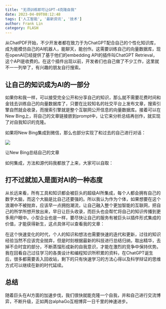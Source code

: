 ```yaml
---
title: "无须训练即可让GPT-4克隆自我"
date: 2023-04-09T08:12:48
tags: ['人工智能', '最新资讯', '技术']
author: Frank Lin
category: FLASH
---
```


从ChatPDF开始，不少开发者都在致力于为ChatGPT配合自己的个性化知识库，成为能模仿自己的AI机器人，能聊天，能创作。这需要训练自己的向量数据库，现在openAI已经提供了基于他们的embedding API的插件叫ChatGPT Retrieval，这个API是收费的。在这个插件出现以前，开发者们也自己做了不少工作，这里就不一一列举了，有兴趣的朋友自行搜索。

## 让自己的知识成为AI的一部分

如果你和我一样，可以接受完全公开和分享自己的知识，那么就不需要花费时间和金钱去训练自己的向量数据库了，只要在比较知名的社交平台上发布文章，搜索引擎自然就会收录，而搜索引擎就是整个互联网公开信息的向量数据库。接着可以在New Bing上，将自己的文章链接嵌到prompt中，让它来分析总结再创作，就实现了对自我知识的克隆。

如果将New Bing集成到微信，那么也部分实现了和过去的自己进行对话：

![](https://pic2.zhimg.com/v2-2a45b7928e2bebb518bfaa777e7ebf09_b.jpg)

让New Bing总结自己的文章

如何集成，方法和源代码我都放了上来，大家可以自取：

## 打不过就加入是面对AI的一种态度

从长远来看，所有工具和知识都会被巨头的超级AI所集成，每个人都会拥有自己的数字大脑，而这个大脑是比自己还要强的。所以我认为作为个体，如果想要在这个浪潮中不被抛弃，应该早一点拥抱潮流，让自己融入整个更加智能的互联网，把自己的所学所想开放出来，早日让巨头收录，而巨头也会帮忙将自己的知识传播到更多用户眼中。小型企业也是一样，要尽快让自己的服务有被巨头以插件形式集成的价值，才能获得新生，这点具体可以查看我的文章：

在这个快速变化的时代，个人的知识和想法也需要快速的迭代和更新，过往的知识经验当然不应该完全抛弃，但是时刻根据最新的科技进行总结归纳，取出精华，去掉不合时宜的部分，不断蒸馏形成新的自我意识，才能在激烈的竞争中保持优势。我在回看自己过往学习的各类设计和编程知识所积累的资料，在ChatGPT诞生后，很多都需要丢入回收站，剩下的只有快速学习的方法心得以及科学辩证的思维方式可以继续在新的时代延续。

## 总结

随着巨头在AI方面的加速步伐，我们很快就能克隆一个自我，并和自己进行交流博弈，不断升级，正如两台alphaGo互相博弈一日千里的神速进步。